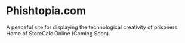 # Phishtopia.com
A peaceful site for displaying the technological creativity of prisoners. Home of StoreCalc Online (Coming Soon).
